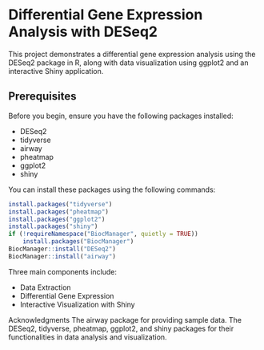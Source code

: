 # Differential Gene Expression Analysis with DESeq2

This project demonstrates a differential gene expression analysis using the DESeq2 package in R, along with data visualization using ggplot2 and an interactive Shiny application.

## Prerequisites

Before you begin, ensure you have the following packages installed:

- DESeq2
- tidyverse
- airway
- pheatmap
- ggplot2
- shiny

You can install these packages using the following commands:

```R
install.packages("tidyverse")
install.packages("pheatmap")
install.packages("ggplot2")
install.packages("shiny")
if (!requireNamespace("BiocManager", quietly = TRUE))
    install.packages("BiocManager")
BiocManager::install("DESeq2")
BiocManager::install("airway")
```

Three main components include:
- Data Extraction
- Differential Gene Expression
- Interactive Visualization with Shiny

Acknowledgments
The airway package for providing sample data.
The DESeq2, tidyverse, pheatmap, ggplot2, and shiny packages for their functionalities in data analysis and visualization.
